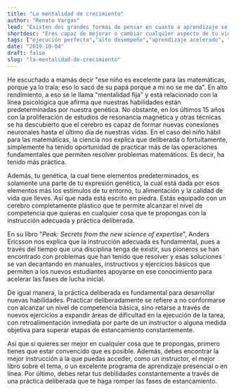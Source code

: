 ```yaml
---
title: "La mentalidad de crecimiento"
author: "Renato Vargas"
lead: "Existen dos grandes formas de pensar en cuanto a aprendizaje se refiere y por mucho tiempo existió un debate entre los que proponían que la genialidad solamente se traía en los genes y los que afirmaban que la misma se podía construir. Pero hoy, con certeza científica podemos afirmar que puedes mejorar cualquier aspecto de tu vida y construir tu propia genialidad."
shortdesc: "Eres capaz de mejorar o cambiar cualquier aspecto de tu vida. Nada está escrito en piedra, ni siquiera tus genes."
tags: ["ejecución perfecta","alto desempeño","aprendizaje acelerado", "mentalidad de crecimiento", "mentalidad fija", "genético", "retroalimentación inmediata"]
date: "2019-10-04"
draft: false
slug: "la-mentalidad-de-crecimiento"
---
```


He escuchado a mamás decir "ese niño es excelente para las matemáticas, porque ya lo traía; eso lo sacó de su papá porque a mi no se me da". En alto rendimiento, a eso se le llama "mentalidad fija" y está relacionado con la línea psicológica que afirma que nuestras habilidades están predeterminadas por nuestra genética. No obstante, en los últimos 15 años con la proliferación de estudios de resonancia magnética y otras técnicas se ha descubierto que el cerebro es capaz de formar nuevas conexiones neuronales hasta el último día de nuestras vidas. En el caso del niño hábil para las matemáticas, la ciencia nos explica que deliberada o fortuitamente, simplemente ha tenido oportunidad de practicar más de las operaciones fundamentales que permiten resolver problemas matemáticos. Es decir, ha tenido más práctica.

Además, tu genética, la cual tiene elementos predeterminados, es solamente una parte de tu expresión genética, la cual está dada por esos elementos más los estímulos de tu entorno, tu alimentación y la calidad de vida que lleves. Así que nada está escrito en piedra. Estás equipado con un cerebro completamente plástico que te permite alcanzar el nivel de competencia que quieras en cualquier cosa que te propongas con la instrucción adecuada y práctica deliberada.

En su libro "_Peak: Secrets from the new science of expertise_", Anders Ericsson nos explica que la instrucción adecuada es fundamental, pues a través del tiempo que una disciplina tenga de existir, sus pioneros se han encontrado con problemas que han tenido que resolver y esas soluciones se van decantando en manuales, instructivos y ejercicios básicos que permiten a los nuevos estudiantes apoyarse en ese conocimiento para acelerar las fases de lucha inicial.

De igual manera, la práctica deliberada es fundamental para desarrollar nuevas habilidades. Practicar deliberadamente se refiere a no conformarse con alcanzar un nivel de competencia básica, sino retarse a través de nuevos ejercicios a expandir áreas de dificultad en la ejecución de la tarea, con retroalimentación inmediata por parte de un instructor o alguna medida objetiva para superar etapas de estancamiento constantemente.

Así que si quieres ser mejor en cualquier cosa que te propongas, primero tienes que estar convencido que es posible. Además, debes encontrar la mejor instrucción a la que puedas acceder, como un instructor, el mejor libro sobre el tema, o un excelente programa de aprendizaje presencial o en línea. Por último, debes retar tus debilidades constantemente a través de una práctica deliberada que te haga romper las fases de estancamiento.
